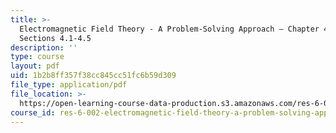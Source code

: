 ```yaml
---
title: >-
  Electromagnetic Field Theory - A Problem-Solving Approach – Chapter 4:
  Sections 4.1-4.5
description: ''
type: course
layout: pdf
uid: 1b2b8ff357f38cc845cc51fc6b59d309
file_type: application/pdf
file_location: >-
  https://open-learning-course-data-production.s3.amazonaws.com/res-6-002-electromagnetic-field-theory-a-problem-solving-approach-spring-2008/1b2b8ff357f38cc845cc51fc6b59d309_MITRES_6_002S08_chp04_text.pdf
course_id: res-6-002-electromagnetic-field-theory-a-problem-solving-approach-spring-2008
---
```

